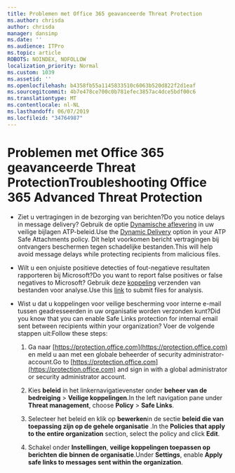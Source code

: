 ```yaml
---
title: Problemen met Office 365 geavanceerde Threat Protection
ms.author: chrisda
author: chrisda
manager: dansimp
ms.date: ''
ms.audience: ITPro
ms.topic: article
ROBOTS: NOINDEX, NOFOLLOW
localization_priority: Normal
ms.custom: 1039
ms.assetid: ''
ms.openlocfilehash: b4358fb55a1145833510c6063b520d822f2d1eaf
ms.sourcegitcommit: 4b7e478ce700c0b781efec3857ac4dce5bdf00c6
ms.translationtype: MT
ms.contentlocale: nl-NL
ms.lasthandoff: 06/07/2019
ms.locfileid: "34764987"
---
```

# <a name="troubleshooting-office-365-advanced-threat-protection"></a><span data-ttu-id="b51c8-102">Problemen met Office 365 geavanceerde Threat Protection</span><span class="sxs-lookup"><span data-stu-id="b51c8-102">Troubleshooting Office 365 Advanced Threat Protection</span></span>

- <span data-ttu-id="b51c8-103">Ziet u vertragingen in de bezorging van berichten?</span><span class="sxs-lookup"><span data-stu-id="b51c8-103">Do you notice delays in message delivery?</span></span> <span data-ttu-id="b51c8-104">Gebruik de optie [Dynamische aflevering](https://docs.microsoft.com/office365/securitycompliance/dynamic-delivery-and-previewing) in uw veilige bijlagen ATP-beleid.</span><span class="sxs-lookup"><span data-stu-id="b51c8-104">Use the [Dynamic Delivery](https://docs.microsoft.com/office365/securitycompliance/dynamic-delivery-and-previewing) option in your ATP Safe Attachments policy.</span></span> <span data-ttu-id="b51c8-105">Dit helpt voorkomen bericht vertragingen bij ontvangers beschermen tegen schadelijke bestanden.</span><span class="sxs-lookup"><span data-stu-id="b51c8-105">This will help avoid message delays while protecting recipients from malicious files.</span></span>

- <span data-ttu-id="b51c8-106">Wilt u een onjuiste positieve detecties of fout-negatieve resultaten rapporteren bij Microsoft?</span><span class="sxs-lookup"><span data-stu-id="b51c8-106">Do you want to report false positives or false negatives to Microsoft?</span></span> <span data-ttu-id="b51c8-107">Gebruik deze [koppeling](https://www.microsoft.com/wdsi/filesubmission/) verzenden van bestanden voor analyse.</span><span class="sxs-lookup"><span data-stu-id="b51c8-107">Use this [link](https://www.microsoft.com/wdsi/filesubmission/) to submit files for analysis.</span></span>

- <span data-ttu-id="b51c8-108">Wist u dat u koppelingen voor veilige bescherming voor interne e-mail tussen geadresseerden in uw organisatie worden verzonden kunt?</span><span class="sxs-lookup"><span data-stu-id="b51c8-108">Did you know that you can enable Safe Links protection for internal email sent between recipients within your organization?</span></span> <span data-ttu-id="b51c8-109">Voer de volgende stappen uit:</span><span class="sxs-lookup"><span data-stu-id="b51c8-109">Follow these steps:</span></span>

  1. <span data-ttu-id="b51c8-110">Ga naar [https://protection.office.com](https://protection.office.com) en meld u aan met een globale beheerder of security administrator-account.</span><span class="sxs-lookup"><span data-stu-id="b51c8-110">Go to [https://protection.office.com](https://protection.office.com) and sign in with a global administrator or security administrator account.</span></span>

  2. <span data-ttu-id="b51c8-111">Kies **beleid** in het linkernavigatievenster onder **beheer van de bedreiging** \> **Veilige koppelingen**.</span><span class="sxs-lookup"><span data-stu-id="b51c8-111">In the left navigation pane under **Threat management**, choose **Policy** \> **Safe Links**.</span></span>

  3. <span data-ttu-id="b51c8-112">Selecteer het beleid en klik op **bewerken**in de sectie **beleid die van toepassing zijn op de gehele organisatie** .</span><span class="sxs-lookup"><span data-stu-id="b51c8-112">In the **Policies that apply to the entire organization** section, select the policy and click **Edit**.</span></span>

  4. <span data-ttu-id="b51c8-113">Schakel onder **Instellingen**, **veilige koppelingen toepassen op berichten die binnen de organisatie**.</span><span class="sxs-lookup"><span data-stu-id="b51c8-113">Under **Settings**, enable **Apply safe links to messages sent within the organization**.</span></span>
